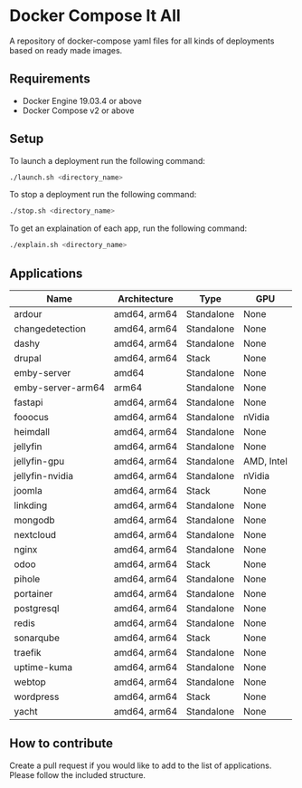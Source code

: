 # Docker Compose It All

A repository of docker-compose yaml files for all kinds of deployments based on ready made images.

## Requirements

- Docker Engine 19.03.4 or above
- Docker Compose v2 or above

## Setup

To launch a deployment run the following command:

```bash
./launch.sh <directory_name>
```

To stop a deployment run the following command:

```bash
./stop.sh <directory_name>
```

To get an explaination of each app, run the following command:

```bash
./explain.sh <directory_name>
```

## Applications

| Name | Architecture | Type | GPU |
|----------|----------|----------|----------|
| ardour | amd64, arm64 | Standalone | None |
| changedetection | amd64, arm64 | Standalone | None |
| dashy | amd64, arm64 | Standalone | None |
| drupal | amd64, arm64 | Stack | None |
| emby-server | amd64 | Standalone | None |
| emby-server-arm64 | arm64 | Standalone | None |
| fastapi | amd64, arm64 | Standalone | None |
| fooocus | amd64, arm64 | Standalone | nVidia |
| heimdall | amd64, arm64 | Standalone | None |
| jellyfin | amd64, arm64 | Standalone | None |
| jellyfin-gpu | amd64, arm64 | Standalone | AMD, Intel |
| jellyfin-nvidia | amd64, arm64 | Standalone | nVidia |
| joomla | amd64, arm64 | Stack | None |
| linkding | amd64, arm64 | Standalone | None |
| mongodb | amd64, arm64 | Standalone | None |
| nextcloud | amd64, arm64 | Standalone | None |
| nginx | amd64, arm64 | Standalone | None |
| odoo | amd64, arm64 | Stack | None |
| pihole | amd64, arm64 | Standalone | None |
| portainer | amd64, arm64 | Standalone | None |
| postgresql | amd64, arm64 | Standalone | None |
| redis | amd64, arm64 | Standalone | None |
| sonarqube | amd64, arm64 | Stack | None |
| traefik | amd64, arm64 | Standalone | None |
| uptime-kuma | amd64, arm64 | Standalone | None |
| webtop | amd64, arm64 | Standalone | None |
| wordpress | amd64, arm64 | Stack | None |
| yacht | amd64, arm64 | Standalone | None |

## How to contribute

Create a pull request if you would like to add to the list of applications. Please follow the included structure.